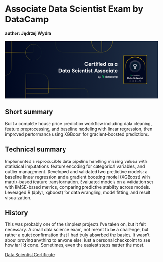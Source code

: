 # Associate Data Scientist Exam by DataCamp

#### author: Jędrzej Wydra

![Data Scientist Badge](DS.png)

## Short summary
Built a complete house price prediction workflow including data cleaning, feature preprocessing, and baseline modeling with linear regression, then improved performance using XGBoost for gradient-boosted predictions.

## Technical summary
Implemented a reproducible data pipeline handling missing values with statistical imputations, feature encoding for categorical variables, and outlier management. Developed and validated two predictive models: a baseline linear regression and a gradient boosting model (XGBoost) with matrix-based feature transformation. Evaluated models on a validation set with RMSE-based metrics, comparing predictive stability across models. Leveraged R (dplyr, xgboost) for data wrangling, model fitting, and result visualization.

## History
This was probably one of the simplest projects I’ve taken on, but it felt necessary. A small data science exam, not meant to be a challenge, but rather a quiet confirmation that I had truly absorbed the basics. It wasn’t about proving anything to anyone else; just a personal checkpoint to see how far I’d come. Sometimes, even the easiest steps matter the most.

[Data Scientist Certificate](https://www.datacamp.com/certificate/DSA0014761906432)
